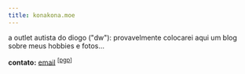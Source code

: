 ```yaml
---
title: konakona.moe
---
```


a outlet autista do diogo ("dw"): provavelmente colocarei aqui um blog sobre meus hobbies e fotos…

<b>contato:</b> <a href="mailto:%64%77%40%6b%6f%6e%61%6b%6f%6e%61%2e%6d%6f%65">email</a> <sup title="F646EDE4">[<a href="/dw (F646EDE4) – Public.asc">pgp</a>]</sup>
